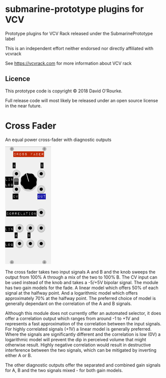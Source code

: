 # submarine-prototype plugins for VCV
Prototype plugins for VCV Rack released under the SubmarinePrototype label

This is an independent effort neither endorsed nor directly affiliated with vcvrack

See https://vcvrack.com for more information about VCV rack

## Licence
This prototype code is copyright © 2018 David O'Rourke.

Full release code will most likely be released under an open source license in the near future.

# Cross Fader
An equal power cross-fader with diagnostic outputs

![View of the Cross Fader module](images/CrossFader.png "Cross Fader")

The cross fader takes two input signals A and B and the knob sweeps the output from 100% A through a mix of the two 
to 100% B.  The CV input can be used instead of the knob and takes a -5/+5V bipolar signal.
The module has two gain models for the fade. A linear model which offers 50% of each signal at the halfway point. And a logarithmic
model which offers approximately 70% at the halfway point. The preferred choice of model is generally dependant on the correlation of the A and B signals. 

Although this module does not currently offer an automated selector, it does offer a correlation output which ranges from around -1 to +1V and represents a fast approximation of the correlation between the input signals. For highly correlated signals (+1V) a linear model is generally preferred. Where the signals are significantly different and the correlation is low (0V) a logarithmic model will prevent the dip in perceived volume that might otherwise result. Highly negative correlation would result in destructive interference between the two signals, which can be mitigated by inverting either A or B.

The other diagnostic outputs offer the separated and combined gain signals for A, B and the two signals mixed - for both gain models.
